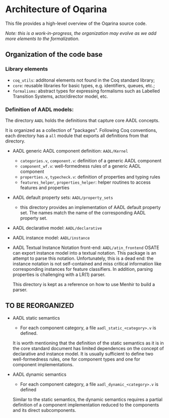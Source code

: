 # Architecture of Oqarina

This file provides a high-level overview of the Oqarina source code.

_Note: this is a work-in-progress, the organization may evolve as we add more elements to the formalization._

## Organization of the code base

### Library elements

* `coq_utils`: additonal elements not found in the Coq standard library;
* `core`: reusable libraries for basic types, e.g. identifiers, queues, etc.;
* `formalisms`: abstract types for expressing formalisms such as Labelled Transition Systems, actor/director model, etc.

### Definition of AADL models:

The directory `AADL` holds the definitions that capture core AADL concepts.

It is organized as a collection of "packages". Following Coq conventions, each directory has a `all` module that exports all definitions from that directory.

* AADL generic AADL component definition: `AADL/Kernel`
    * `categories.v`, `component.v`: definition of a generic AADL component
    * `component_wf.v`: well-formedness rules of a generic AADL component
    * `properties.v`, `typecheck.v`: definition of properties and typing rules
    * `features_helper`, `properties_helper`: helper routines to access features and properties

* AADL default property sets: `AADL/property_sets`
    * this directory provides an implementation of AADL default property set. The names match the name of the corresponding AADL property set.

* AADL declarative model: `AADL/declarative`

* AADL instance model: `AADL/instance`

* AADL Textual Instance Notation front-end: `AADL/atin_frontend`
    OSATE can export instance model into a textual notation. This package is an attempt to parse this notation. Unfortunately, this is a dead end: the instance notation is not self-contained and miss critical information like corresponding instances for feature classifiers. In addition, parsing properties is challenging with a LR(1) parser.

    This directory is kept as a reference on how to use Menhir to build a parser.

## TO BE REORGANIZED

* AADL static semantics
    * For each component category, a file `aadl_static_<category>.v` is defined.

    It is worth mentioning that the definition of the static semantics as it is in the core standard document has limited dependences on the concept of declarative and instance model. It is usually sufficient to define two well-formedness rules, one for component types and one for component implementations.

* AADL dynamic semantics
    * For each component category, a file `aadl_dynamic_<category>.v` is defined

    Similar to the static semantics, the dynamic semantics requires a partial definition of a component implementation reduced to the components and its direct subcomponents.
